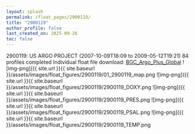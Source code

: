 ```yaml
---
layout: splash
permalink: /float_pages/2900119/
title: "2900119"
author_profile: false
last_created_on: 2025-09-26
toc: false
---
```

 
2900119: US ARGO PROJECT (2007-10-09T18:09 to 2009-05-12T19:21)
84 profiles completed
Individual float file download: [BGC_Argo_Plus_Global](https://ftp.soest.hawaii.edu/bgc_argo_plus/Individual_Floats/outliers_removed/2900119_Sprof_processed.nc)
![img-png]({{ site.url }}{{ site.baseurl }}/assets/images/float_figures/2900119/01_2900119_map.png
![img-png]({{ site.url }}{{ site.baseurl }}/assets/images/float_figures/2900119/2900119_DOXY.png
![img-png]({{ site.url }}{{ site.baseurl }}/assets/images/float_figures/2900119/2900119_PRES.png
![img-png]({{ site.url }}{{ site.baseurl }}/assets/images/float_figures/2900119/2900119_PSAL.png
![img-png]({{ site.url }}{{ site.baseurl }}/assets/images/float_figures/2900119/2900119_TEMP.png
